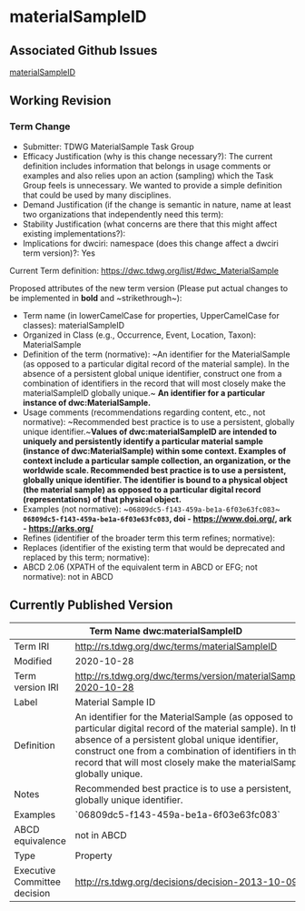 # materialSampleID
## Associated Github Issues
[materialSampleID](https://github.com/tdwg/material-sample/issues/20)
## Working Revision
### Term Change
* Submitter: TDWG MaterialSample Task Group
* Efficacy Justification (why is this change necessary?): The current definition includes information that belongs in usage comments or examples and also relies upon an action (sampling) which the Task Group feels is unnecessary. We wanted to provide a simple definition that could be used by many disciplines.
* Demand Justification (if the change is semantic in nature, name at least two organizations that independently need this term): 
* Stability Justification (what concerns are there that this might affect existing implementations?): 
* Implications for dwciri: namespace (does this change affect a dwciri term version)?: Yes

Current Term definition: https://dwc.tdwg.org/list/#dwc_MaterialSample

Proposed attributes of the new term version (Please put actual changes to be implemented in **bold** and ~strikethrough~):

* Term name (in lowerCamelCase for properties, UpperCamelCase for classes): materialSampleID
* Organized in Class (e.g., Occurrence, Event, Location, Taxon): MaterialSample
* Definition of the term (normative): ~An identifier for the MaterialSample (as opposed to a particular digital record of the material sample). In the absence of a persistent global unique identifier, construct one from a combination of identifiers in the record that will most closely make the materialSampleID globally unique.~ **An identifier for a particular instance of dwc:MaterialSample.**
* Usage comments (recommendations regarding content, etc., not normative): ~Recommended best practice is to use a persistent, globally unique identifier.~**Values of dwc:materialSampleID are intended to uniquely and persistently identify a particular material sample (instance of dwc:MaterialSample) within some context. Examples of context include a particular sample collection, an organization, or the worldwide scale. Recommended best practice is to use a persistent, globally unique identifier. The identifier is bound to a physical object (the material sample) as opposed to a particular digital record (representations) of that physical object.**
* Examples (not normative): ~`06809dc5-f143-459a-be1a-6f03e63fc083`~ **`06809dc5-f143-459a-be1a-6f03e63fc083`, doi - https://www.doi.org/, ark - https://arks.org/**
* Refines (identifier of the broader term this term refines; normative): 
* Replaces (identifier of the existing term that would be deprecated and replaced by this term; normative): 
* ABCD 2.06 (XPATH of the equivalent term in ABCD or EFG; not normative): not in ABCD
## Currently Published Version
<table>
	<thead>
		<tr>
			<th colspan="2"><a id="dwc_materialSampleID"></a>Term Name  dwc:materialSampleID</th>
		</tr>
	</thead>
	<tbody>
		<tr>
			<td>Term IRI</td>
			<td><a href="http://rs.tdwg.org/dwc/terms/materialSampleID">http://rs.tdwg.org/dwc/terms/materialSampleID</a></td>
		</tr>
		<tr>
			<td>Modified</td>
			<td>2020-10-28</td>
		</tr>
		<tr>
			<td>Term version IRI</td>
			<td><a href="http://rs.tdwg.org/dwc/terms/version/materialSampleID-2020-10-28">http://rs.tdwg.org/dwc/terms/version/materialSampleID-2020-10-28</a></td>
		</tr>
		<tr>
			<td>Label</td>
			<td>Material Sample ID</td>
		</tr>
		<tr>
			<td>Definition</td>
			<td>An identifier for the MaterialSample (as opposed to a particular digital record of the material sample). In the absence of a persistent global unique identifier, construct one from a combination of identifiers in the record that will most closely make the materialSampleID globally unique.</td>
		</tr>
		<tr>
			<td>Notes</td>
			<td>Recommended best practice is to use a persistent, globally unique identifier.</td>
		</tr>
		<tr>
			<td>Examples</td>
			<td>`06809dc5-f143-459a-be1a-6f03e63fc083`</td>
		</tr>
		<tr>
			<td>ABCD equivalence</td>
			<td>not in ABCD</td>
		</tr>
		<tr>
			<td>Type</td>
			<td>Property</td>
		</tr>
		<tr>
			<td>Executive Committee decision</td>
			<td><a href="http://rs.tdwg.org/decisions/decision-2013-10-09_13">http://rs.tdwg.org/decisions/decision-2013-10-09_13</a></td>
		</tr>
	</tbody>
</table>
